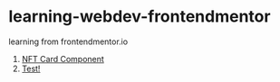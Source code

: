 # learning-webdev-frontendmentor
learning from frontendmentor.io
1. [NFT Card Component](https://armeetjatyani.com/learning-webdev-frontendmentor/newbie/nft-preview-card-component-main/index.html)
2. <a href="https://armeetjatyani.com/learning-webdev-frontendmentor/newbie/nft-preview-card-component-main/index.html" target="_blank">Test!</a>
